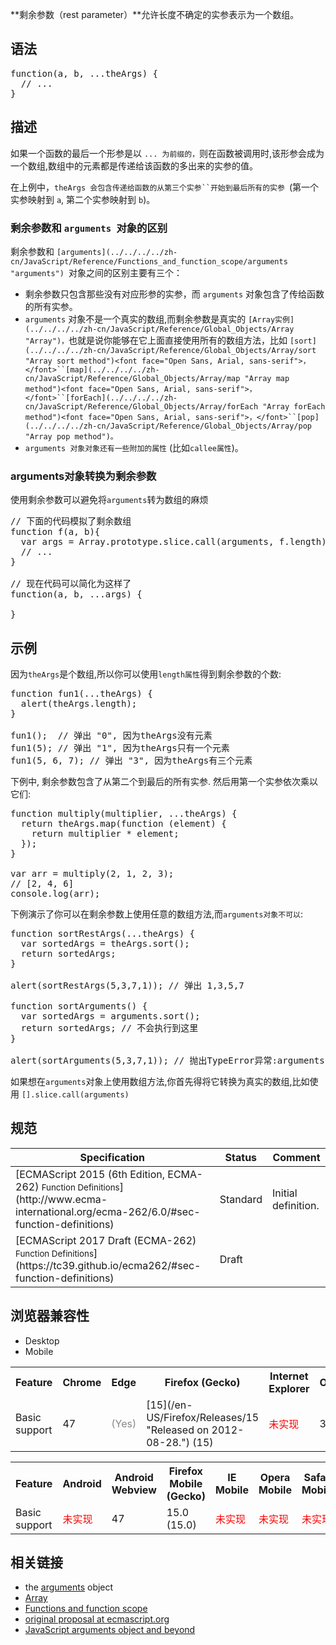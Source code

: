 **剩余参数（rest parameter）**允许长度不确定的实参表示为一个数组。

## 语法

<pre class="brush: js">function(a, b, ...theArgs) {
  // ...
}
</pre>

## 描述

如果一个函数的最后一个形参是以 `... 为前缀的，`则在函数被调用时,该形参会成为一个数组,数组中的元素都是传递给该函数的多出来的实参的值。

在上例中，`theArgs 会包含传递给函数的从第三个实参``开始到最后所有的实参 `(第一个实参映射到 `a`, 第二个实参映射到 `b`)。

### 剩余参数和 `arguments `对象的区别

剩余参数和 `[arguments](../../../../zh-cn/JavaScript/Reference/Functions_and_function_scope/arguments "arguments") `对象之间的区别主要有三个：

*   剩余参数只包含那些没有对应形参的实参，而 `arguments` 对象包含了传给函数的所有实参。
*   `arguments` 对象不是一个真实的数组,而剩余参数是真实的 `[Array实例](../../../../zh-cn/JavaScript/Reference/Global_Objects/Array "Array")，`也就是说你能够在它上面直接使用所有的数组方法，比如 `[sort](../../../../zh-cn/JavaScript/Reference/Global_Objects/Array/sort "Array sort method")<font face="Open Sans, Arial, sans-serif">，</font>``[map](../../../../zh-cn/JavaScript/Reference/Global_Objects/Array/map "Array map method")<font face="Open Sans, Arial, sans-serif">，</font>``[forEach](../../../../zh-cn/JavaScript/Reference/Global_Objects/Array/forEach "Array forEach method")<font face="Open Sans, Arial, sans-serif">，</font>``[pop](../../../../zh-cn/JavaScript/Reference/Global_Objects/Array/pop "Array pop method")。`
*   `arguments 对象对象还有一些附加的属性` (比如`callee属性`)。

### arguments对象转换为剩余参数

使用剩余参数可以避免将`arguments`转为数组的麻烦

<pre class="brush: js">// 下面的代码模拟了剩余数组
function f(a, b){
  var args = Array.prototype.slice.call(arguments, f.length);
  // ...
}

// 现在代码可以简化为这样了
function(a, b, ...args) {

}</pre>

## 示例

因为`theArgs`是个数组,所以你可以使用`length属性`得到剩余参数的个数:

<pre class="brush: js">function fun1(...theArgs) {
  alert(theArgs.length);
}

fun1();  // 弹出 "0", 因为theArgs没有元素
fun1(5); // 弹出 "1", 因为theArgs只有一个元素
fun1(5, 6, 7); // 弹出 "3", 因为theArgs有三个元素</pre>

下例中, 剩余参数包含了从第二个到最后的所有实参. 然后用第一个实参依次乘以它们:

<pre class="brush: js">function multiply(multiplier, ...theArgs) {
  return theArgs.map(function (element) {
    return multiplier * element;
  });
}

var arr = multiply(2, 1, 2, 3); 
// [2, 4, 6]
console.log(arr); 
</pre>

下例演示了你可以在剩余参数上使用任意的数组方法,而`arguments对象不可以`:

<pre class="brush: js">function sortRestArgs(...theArgs) {
  var sortedArgs = theArgs.sort();
  return sortedArgs;
}

alert(sortRestArgs(5,3,7,1)); // 弹出 1,3,5,7

function sortArguments() {
  var sortedArgs = arguments.sort();
  return sortedArgs; // 不会执行到这里
}

alert(sortArguments(5,3,7,1)); // 抛出TypeError异常:arguments.sort is not a function</pre>

如果想在`arguments`对象上使用数组方法,你首先得将它转换为真实的数组,比如使用 `[].slice.call(arguments)`

## 规范

<table class="standard-table">

<thead>

<tr>

<th scope="col">Specification</th>

<th scope="col">Status</th>

<th scope="col">Comment</th>

</tr>

</thead>

<tbody>

<tr>

<td>[ECMAScript 2015 (6th Edition, ECMA-262)  
<small lang="zh-CN">Function Definitions</small>](http://www.ecma-international.org/ecma-262/6.0/#sec-function-definitions)</td>

<td><span class="spec-Standard">Standard</span></td>

<td>Initial definition.</td>

</tr>

<tr>

<td>[ECMAScript 2017 Draft (ECMA-262)  
<small lang="zh-CN">Function Definitions</small>](https://tc39.github.io/ecma262/#sec-function-definitions)</td>

<td><span class="spec-Draft">Draft</span></td>

<td> </td>

</tr>

</tbody>

</table>

## 浏览器兼容性

<div class="htab"><a name="AutoCompatibilityTable" id="AutoCompatibilityTable"></a>

*   <a>Desktop</a>
*   <a>Mobile</a>

</div>

<div id="compat-desktop">

<table class="compat-table">

<tbody>

<tr>

<th>Feature</th>

<th>Chrome</th>

<th>Edge</th>

<th>Firefox (Gecko)</th>

<th>Internet Explorer</th>

<th>Opera</th>

<th>Safari (WebKit)</th>

</tr>

<tr>

<td>Basic support</td>

<td>47</td>

<td><span title="Please update this with the earliest version of support." style="color: #888;">(Yes)</span></td>

<td>[15](/en-US/Firefox/Releases/15 "Released on 2012-08-28.") (15)</td>

<td><span style="color: #f00;">未实现</span></td>

<td>34</td>

<td><span style="color: #f00;">未实现</span></td>

</tr>

</tbody>

</table>

</div>

<div id="compat-mobile">

<table class="compat-table">

<tbody>

<tr>

<th>Feature</th>

<th>Android</th>

<th>Android Webview</th>

<th>Firefox Mobile (Gecko)</th>

<th>IE Mobile</th>

<th>Opera Mobile</th>

<th>Safari Mobile</th>

<th>Chrome for Android</th>

</tr>

<tr>

<td>Basic support</td>

<td><span style="color: #f00;">未实现</span></td>

<td>47</td>

<td>15.0 (15.0)</td>

<td><span style="color: #f00;">未实现</span></td>

<td><span style="color: #f00;">未实现</span></td>

<td><span style="color: #f00;">未实现</span></td>

<td>47</td>

</tr>

</tbody>

</table>

</div>

## 相关链接

*   the [arguments](/zh-CN/JavaScript/Reference/Functions_and_function_scope/arguments "arguments") object
*   [Array](/zh-CN/JavaScript/Reference/Global_Objects/Array "Array")
*   [Functions and function scope](/zh-CN/JavaScript/Reference/Functions_and_function_scope "Functions and function scope")
*   [original proposal at ecmascript.org](http://wiki.ecmascript.org/doku.php?id=harmony:rest_parameters)
*   [JavaScript arguments object and beyond](http://javascriptweblog.wordpress.com/2011/01/18/javascripts-arguments-object-and-beyond/)
